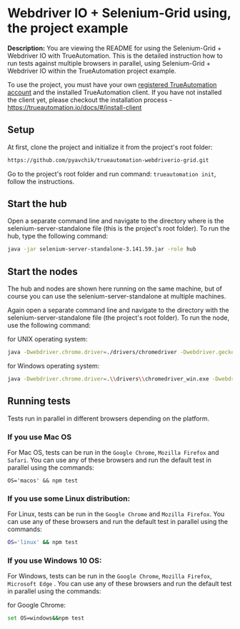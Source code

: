 # Webdriver IO + Selenium-Grid using, the project example

**Description:** You are viewing the README for using the Selenium-Grid + Webdriver IO with TrueAutomation.
This is the detailed instruction how to run tests against multiple browsers in parallel, using Selenium-Grid + Webdriver IO within the TrueAutomation project example.

To use the project, you must have your own [registered TrueAutomation account](https://app.trueautomation.io/auth/signup) and the installed TrueAutomation client.
If you have not installed the client yet, please checkout the installation process - https://trueautomation.io/docs/#/install-client

## Setup

At first, clone the project and initialize it from the project's root folder:

```bash
https://github.com/pyavchik/trueautomation-webdriverio-grid.git
```
Go to the project's root folder and run command: ```trueautomation init```, follow the instructions.

## Start the hub

Open a separate command line and navigate to the directory where is the selenium-server-standalone file (this is the project's root folder).
To run the hub, type the following command:

```bash
java -jar selenium-server-standalone-3.141.59.jar -role hub
```

## Start the nodes

The hub and nodes are shown here running on the same machine, but of course you can use the selenium-server-standalone at multiple machines.

Again open a separate command line and navigate to the directory with the selenium-server-standalone file (the project's root folder).
To run the node, use the following command:

for UNIX operating system:

```bash
java -Dwebdriver.chrome.driver=./drivers/chromedriver -Dwebdriver.gecko.driver=./drivers/geckodriver -jar selenium-server-standalone-3.141.59.jar -role node
```

for Windows operating system:

```bash
java -Dwebdriver.chrome.driver=.\\drivers\\chromedriver_win.exe -Dwebdriver.gecko.driver=.\\drivers\\geckodriver_win.exe -Dwebdriver.ie.driver=.\\drivers\\IEDriverServer.exe -Dwebdriver.edge.driver=.\\drivers\\MicrosoftWebDriver.exe -jar selenium-server-standalone-3.13.0.jar -role node -nodeConfig nodeconfig.json
```

## Running tests

Tests run in parallel in different browsers depending on the platform.

### If you use Mac OS

For Mac OS, tests can be run in the ```Google Chrome```, ```Mozilla Firefox``` and ```Safari```. You can use any of these browsers and
run the default test in parallel using the commands:

```bashf
OS='macos' && npm test 
```

### If you use some Linux distribution:

For Linux, tests can be run in the ```Google Chrome``` and ```Mozilla Firefox```. You can use any of these browsers and
run the default test in parallel using the commands:

```bash
OS='linux' && npm test 
```

### If you use Windows 10 OS:

For Windows, tests can be run in the ```Google Chrome```, ```Mozilla Firefox```, ```Microsoft Edge``` .
You can use any of these browsers and run the default test in parallel using the commands:

for Google Chrome:

```bash
set OS=windows&&npm test
```
